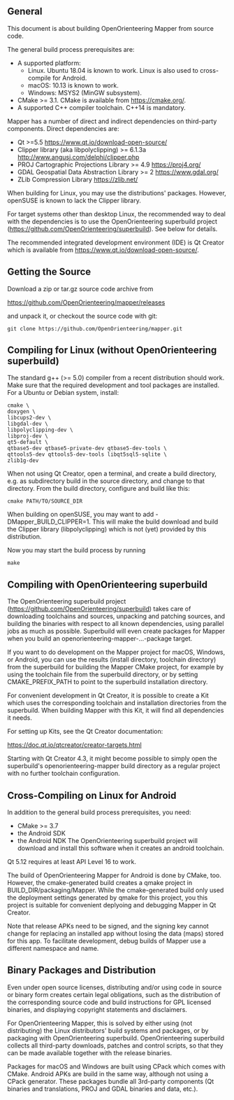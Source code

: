 ## General

This document is about building OpenOrienteering Mapper from source code. 

The general build process prerequisites are:
 - A supported platform: 
   - Linux. Ubuntu 18.04 is known to work.
     Linux is also used to cross-compile for Android.
   - macOS: 10.13 is known to work.
   - Windows: MSYS2 (MinGW subsystem).
 - CMake >= 3.1.
   CMake is available from https://cmake.org/.
 - A supported C++ compiler toolchain. C++14 is mandatory.

Mapper has a number of direct and indirect dependencies on third-party
components. Direct dependencies are:
 - Qt >=5.5
   https://www.qt.io/download-open-source/
 - Clipper library (aka libpolyclipping) >= 6.1.3a
   http://www.angusj.com/delphi/clipper.php
 - PROJ Cartographic Projections Library >= 4.9
   https://proj4.org/
 - GDAL Geospatial Data Abstraction Library >= 2
   https://www.gdal.org/
 - ZLib Compression Library
   https://zlib.net/

When building for Linux, you may use the distributions' packages. 
However, openSUSE is known to lack the Clipper library.

For target systems other than desktop Linux, the recommended way to deal
with the dependencies is to use the OpenOrienteering superbuild project
(https://github.com/OpenOrienteering/superbuild). See below for details.

The recommended integrated development environment (IDE) is Qt Creator
which is available from https://www.qt.io/download-open-source/.


## Getting the Source

Download a zip or tar.gz source code archive from

https://github.com/OpenOrienteering/mapper/releases

and unpack it, or checkout the source code with git:


```
git clone https://github.com/OpenOrienteering/mapper.git
```


## Compiling for Linux (without OpenOrienteering superbuild)

The standard g++ (>= 5.0) compiler from a recent distribution should work. Make
sure that the required development and tool packages are installed. For a Ubuntu
or Debian system, install:
```
cmake \
doxygen \
libcups2-dev \
libgdal-dev \
libpolyclipping-dev \
libproj-dev \
qt5-default \
qtbase5-dev qtbase5-private-dev qtbase5-dev-tools \
qttools5-dev qttools5-dev-tools libqt5sql5-sqlite \
zlib1g-dev
```

When not using Qt Creator, open a terminal, and create a build directory, e.g.
as subdirectory build in the source directory, and change to that directory.
From the build directory, configure and build like this:

```
cmake PATH/TO/SOURCE_DIR
```

When building on openSUSE, you may want to add -DMapper_BUILD_CLIPPER=1. This
will make the build download and build the Clipper library (libpolyclipping)
which is not (yet) provided by this distribution.

Now you may start the build process by running

```
make
```


## Compiling with OpenOrienteering superbuild

The OpenOrienteering superbuild project
(https://github.com/OpenOrienteering/superbuild)
takes care of downloading toolchains and sources, unpacking and patching
sources, and building the binaries with respect to all known dependencies,
using parallel jobs as much as possible. Superbuild will even create packages
for Mapper when you build an openorienteering-mapper-...-package target.

If you want to do development on the Mapper project for macOS, Windows, or
Android, you can use the results (install directory, toolchain directory) from
the superbuild for building the Mapper CMake project, for example by using
the toolchain file from the superbuild directory, or by setting
CMAKE_PREFIX_PATH to point to the superbuild installation directory.

For convenient development in Qt Creator, it is possible to create a Kit which
uses the corresponding toolchain and installation directories from the
superbuild. When building Mapper with this Kit, it will find all dependencies
it needs.

For setting up Kits, see the Qt Creator documentation:

https://doc.qt.io/qtcreator/creator-targets.html

Starting with Qt Creator 4.3, it might become possible to simply open the
superbuild's openorienteering-mapper build directory as a regular project
with no further toolchain configuration.


## Cross-Compiling on Linux for Android

In addition to the general build process prerequisites, you need:
 - CMake >= 3.7
 - the Android SDK
 - the Android NDK
The OpenOrienteering superbuild project will download and install this software
when it creates an android toolchain.

Qt 5.12 requires at least API Level 16 to work.

The build of OpenOrienteering Mapper for Android is done by CMake, too.
However, the cmake-generated build creates a qmake project in
BUILD_DIR/packaging/Mapper. While the cmake-generated build only used the
deployment settings generated by qmake for this project, you this project is
suitable for convenient deplyoing and debugging Mapper in Qt Creator.

Note that release APKs need to be signed, and the signing key cannot change for
replacing an installed app without losing the data (maps) stored for this app.
To facilitate development, debug builds of Mapper use a different namespace and
name.


## Binary Packages and Distribution

Even under open source licenses, distributing and/or using code in source or
binary form creates certain legal obligations, such as the distribution of the
corresponding source code and build instructions for GPL licensed binaries,
and displaying copyright statements and disclaimers.

For OpenOrienteering Mapper, this is solved by either using (not distributing)
the Linux distributors' build systems and packages, or by packaging with
OpenOrienteering superbuild. OpenOrienteering superbuild collects all
third-party downloads, patches and control scripts, so that they can be made
available together with the release binaries.

Packages for macOS and Windows are built using CPack which comes with CMake.
Android APKs are build in the same way, although not using a CPack generator.
These packages bundle all 3rd-party components (Qt binaries and translations,
PROJ and GDAL binaries and data, etc.). 

